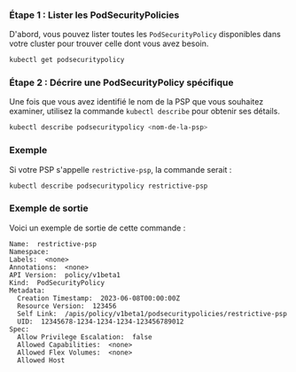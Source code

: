 ### Étape 1 : Lister les PodSecurityPolicies
D'abord, vous pouvez lister toutes les `PodSecurityPolicy` disponibles dans votre cluster pour trouver celle dont vous avez besoin.

```bash
kubectl get podsecuritypolicy
```

### Étape 2 : Décrire une PodSecurityPolicy spécifique
Une fois que vous avez identifié le nom de la PSP que vous souhaitez examiner, utilisez la commande `kubectl describe` pour obtenir ses détails.

```bash
kubectl describe podsecuritypolicy <nom-de-la-psp>
```

### Exemple
Si votre PSP s'appelle `restrictive-psp`, la commande serait :

```bash
kubectl describe podsecuritypolicy restrictive-psp
```

### Exemple de sortie
Voici un exemple de sortie de cette commande :

```plaintext
Name:  restrictive-psp
Namespace:  
Labels:  <none>
Annotations:  <none>
API Version:  policy/v1beta1
Kind:  PodSecurityPolicy
Metadata:
  Creation Timestamp:  2023-06-08T00:00:00Z
  Resource Version:  123456
  Self Link:  /apis/policy/v1beta1/podsecuritypolicies/restrictive-psp
  UID:  12345678-1234-1234-1234-123456789012
Spec:
  Allow Privilege Escalation:  false
  Allowed Capabilities:  <none>
  Allowed Flex Volumes:  <none>
  Allowed Host